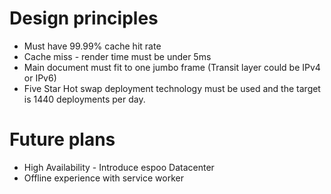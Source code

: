 # Design principles
* Must have 99.99% cache hit rate
* Cache miss - render time must be under 5ms
* Main document must fit to one jumbo frame (Transit layer could be IPv4 or IPv6)
* Five Star Hot swap deployment technology<TM> must be used and the target is 1440 deployments per day.

# Future plans
* High Availability - Introduce espoo Datacenter
* Offline experience with service worker

